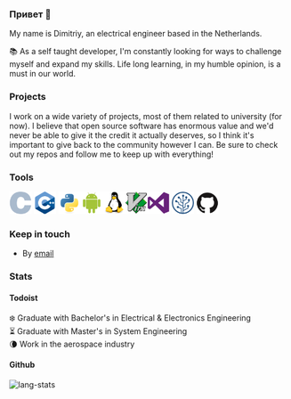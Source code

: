 ### Привет :wave:

My name is Dimitriy, an electrical engineer based in the Netherlands. 

:books: As a self taught developer, I'm constantly looking for ways to challenge myself and expand my skills. Life long learning, in my humble opinion, is a must in our world.
  
### Projects

I work on a wide variety of projects, most of them related to university (for now). I believe that open source software has enormous value and we'd never be able to give it the credit it actually deserves, so I think it's important to give back to the community however I can. Be sure to check out my repos and follow me to keep up with everything! 

### Tools

<p align="left"><img src="https://github.com/devicons/devicon/blob/v2.8.2/icons/c/c-original.svg" alt="c" width="40" height="40"/> <img src="https://github.com/devicons/devicon/blob/v2.8.2/icons/cplusplus/cplusplus-original.svg" alt="cplusplus" width="40" height="40"/> <img src="https://github.com/devicons/devicon/blob/v2.8.2/icons/python/python-original.svg" alt="python" width="40" height="40"/><img src="https://github.com/devicons/devicon/blob/v2.8.2/icons/android/android-original.svg" alt="android" width="40" height="40"/><img src="https://github.com/devicons/devicon/blob/v2.8.2/icons/linux/linux-original.svg" alt="linux" width="40" height="40"/><img src="https://github.com/devicons/devicon/blob/v2.8.2/icons/vim/vim-original.svg" alt="vim" width="40" height="40"/><img src="https://github.com/devicons/devicon/blob/v2.8.2/icons/visualstudio/visualstudio-plain.svg" alt="visual-studio" width="40" height="40"/> <img src="https://github.com/devicons/devicon/blob/v2.8.2/icons/sourcetree/sourcetree-original.svg" alt="sourcetree" width="40" heigh="40"/> <img src="https://github.com/devicons/devicon/blob/v2.8.2/icons/github/github-original.svg" alt="github" width="40" height="40"/>

### Keep in touch

- By [email](mailto:d.v.georgiev@st.hanze.nl)

### Stats

#### Todoist
<!-- TODO-IST:START -->
:snowflake:  Graduate with Bachelor's in Electrical & Electronics Engineering           
:hourglass_flowing_sand:  Graduate with Master's in System Engineering        
:waning_crescent_moon:  Work in the aerospace industry           
<!-- TODO-IST:END -->

#### Github

![lang-stats](https://github-readme-stats.vercel.app/api/top-langs/?username=Silverlined&langs_count=10&layout=compact&hide=html,javascript,css,jupyter%20notebook&theme=dark)

